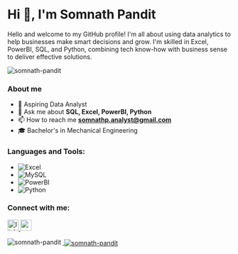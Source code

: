 
<h1 align="Left">Hi 👋, I'm Somnath Pandit</h1>
Hello and welcome to my GitHub profile! I'm all about using data analytics to help businesses make smart decisions and grow. I'm skilled in Excel, PowerBI, SQL, and Python, combining tech know-how with business sense to deliver effective solutions.

<p align="left"> <img src="https://komarev.com/ghpvc/?username=somnath-pandit&label=Profile%20views&color=0e75b6&style=flat" alt="somnath-pandit" /> </p>
<h3 align="Left"> About me</h3>


- 💼 Aspiring Data Analyst  
- 💬 Ask me about **SQL, Excel, PowerBI, Python**
- 📫 How to reach me **somnathp.analyst@gmail.com**
- 🎓 Bachelor's in Mechanical Engineering

<h3 align="left">Languages and Tools:</h3>

- ![Excel](https://img.shields.io/badge/Excel-217346?style=for-the-badge&logo=microsoft-excel&logoColor=white)
- ![MySQL](https://img.shields.io/badge/MySQL-4479A1?style=for-the-badge&logo=mysql&logoColor=white)
- ![PowerBI](https://img.shields.io/badge/PowerBI-F2C811?style=for-the-badge&logo=power-bi&logoColor=black)
- ![Python](https://img.shields.io/badge/Python-3776AB?style=for-the-badge&logo=python&logoColor=white)


<h3 align="left">Connect with me:</h3>
<p align="left">
    <a href="https://linkedin.com/in/https://www.linkedin.com/in/somnath-pandit-274b011b6/" target="blank"><img src="https://img.shields.io/static/v1?message=LinkedIn&logo=linkedin&label=&color=0077B5&logoColor=white&labelColor=&style=for-the-badge" height="25" alt="linkedin logo"  />
  <a href="mailto:somnathp.analyst@gmail.com" target="blank"> <img src="https://img.shields.io/static/v1?message=Gmail&logo=gmail&label=&color=D14836&logoColor=white&labelColor=&style=for-the-badge" height="25" alt="gmail logo"  />





<p><img align="left" src="https://github-readme-stats.vercel.app/api/top-langs?username=somnath-pandit&show_icons=true&locale=en&layout=compact" alt="somnath-pandit" /></p>

<p>&nbsp;<img align="center" src="https://github-readme-stats.vercel.app/api?username=somnath-pandit&show_icons=true&locale=en" alt="somnath-pandit" /></p>

